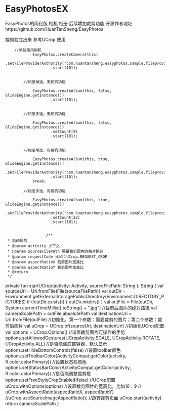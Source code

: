 # EasyPhotosEX
EasyPhotos的简化版 相机 相册 后续增加裁剪功能 开源作者地址https://github.com/HuanTanSheng/EasyPhotos

裁剪独立出来  参考UCrop 使用

        //单独使用相机
                EasyPhotos.createCamera(this)
                        .setFileProviderAuthority("com.huantansheng.easyphotos.sample.fileprovider")
                        .start(101);


            //相册单选，无相机功能

                EasyPhotos.createAlbum(this, false, GlideEngine.getInstance())
                        .start(101);


            //相册多选，无相机功能

                EasyPhotos.createAlbum(this, false, GlideEngine.getInstance())
                        .setCount(9)
                        .start(101);


            //相册单选，有相机功能

                EasyPhotos.createAlbum(this, true, GlideEngine.getInstance())
                        .setFileProviderAuthority("com.huantansheng.easyphotos.sample.fileprovider")
                        .start(101);
                break;

            //相册多选，有相机功能

                EasyPhotos.createAlbum(this, true, GlideEngine.getInstance())
                        .setFileProviderAuthority("com.huantansheng.easyphotos.sample.fileprovider")
                        .setCount(22)
                        .start(101);
                        
                        
                      /**
     * 启动裁剪
     * @param activity 上下文
     * @param sourceFilePath 需要裁剪图片的绝对路径
     * @param requestCode 比如：UCrop.REQUEST_CROP
     * @param aspectRatioX 裁剪图片宽高比
     * @param aspectRatioY 裁剪图片宽高比
     * @return
     */
   private fun startUCrop(activity: Activity, sourceFilePath: String
    ): String {
        val sourceUri = Uri.fromFile(File(sourceFilePath))
        val outDir = Environment.getExternalStoragePublicDirectory(Environment.DIRECTORY_PICTURES)
        if (!outDir.exists()) {
            outDir.mkdirs()
        }
        val outFile = File(outDir, System.currentTimeMillis().toString() + ".jpg")
        //裁剪后图片的绝对路径
        val cameraScalePath = outFile.absolutePath
        val destinationUri = Uri.fromFile(outFile)
        //初始化，第一个参数：需要裁剪的图片；第二个参数：裁剪后图片
        val uCrop = UCrop.of(sourceUri, destinationUri)
        //初始化UCrop配置
        val options = UCrop.Options()
        //设置裁剪图片可操作的手势
        options.setAllowedGestures(UCropActivity.SCALE, UCropActivity.ROTATE, UCropActivity.ALL)
        //是否隐藏底部容器，默认显示
        options.setHideBottomControls(false)
        //设置toolbar颜色
        options.setToolbarColor(ActivityCompat.getColor(activity, R.color.colorPrimary))
        //设置状态栏颜色
        options.setStatusBarColor(ActivityCompat.getColor(activity, R.color.colorPrimary))
        //是否能调整裁剪框
        options.setFreeStyleCropEnabled(false)
        //UCrop配置
        uCrop.withOptions(options)
        //设置裁剪图片的宽高比，比如16：9
//        uCrop.withAspectRatio(aspectRatioX, aspectRatioY)
        //uCrop.useSourceImageAspectRatio();
        //跳转裁剪页面
        uCrop.start(activity)
        return cameraScalePath
    }  


